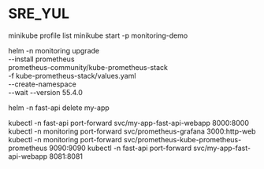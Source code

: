 # SRE_YUL
minikube profile list
minikube start -p monitoring-demo

helm -n monitoring upgrade \
    --install prometheus \
    prometheus-community/kube-prometheus-stack \
    -f kube-prometheus-stack/values.yaml \
    --create-namespace \
    --wait --version 55.4.0

helm -n fast-api delete my-app

kubectl -n fast-api port-forward svc/my-app-fast-api-webapp 8000:8000
kubectl -n monitoring port-forward svc/prometheus-grafana 3000:http-web
kubectl -n monitoring port-forward svc/prometheus-kube-prometheus-prometheus 9090:9090
kubectl -n fast-api port-forward svc/my-app-fast-api-webapp 8081:8081